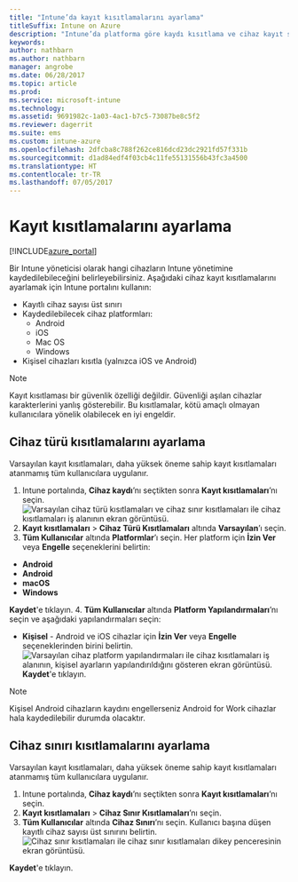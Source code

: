 ```yaml
---
title: "Intune’da kayıt kısıtlamalarını ayarlama"
titleSuffix: Intune on Azure
description: "Intune’da platforma göre kaydı kısıtlama ve cihaz kayıt sınırı ayarlama. \""
keywords: 
author: nathbarn
ms.author: nathbarn
manager: angrobe
ms.date: 06/28/2017
ms.topic: article
ms.prod: 
ms.service: microsoft-intune
ms.technology: 
ms.assetid: 9691982c-1a03-4ac1-b7c5-73087be8c5f2
ms.reviewer: dagerrit
ms.suite: ems
ms.custom: intune-azure
ms.openlocfilehash: 2dfcba8c788f262ce816dcd23dc2921fd57f331b
ms.sourcegitcommit: d1ad84edf4f03cb4c11fe55131556b43fc3a4500
ms.translationtype: HT
ms.contentlocale: tr-TR
ms.lasthandoff: 07/05/2017
---
```

# <a name="set-enrollment-restrictions"></a>Kayıt kısıtlamalarını ayarlama

[!INCLUDE[azure_portal](./includes/azure_portal.md)]

Bir Intune yöneticisi olarak hangi cihazların Intune yönetimine kaydedilebileceğini belirleyebilirsiniz. Aşağıdaki cihaz kayıt kısıtlamalarını ayarlamak için Intune portalını kullanın:

- Kayıtlı cihaz sayısı üst sınırı
- Kaydedilebilecek cihaz platformları:
  - Android
  - iOS
  - Mac OS
  - Windows
- Kişisel cihazları kısıtla (yalnızca iOS ve Android)

>[!NOTE]
>Kayıt kısıtlaması bir güvenlik özelliği değildir. Güvenliği aşılan cihazlar karakterlerini yanlış gösterebilir. Bu kısıtlamalar, kötü amaçlı olmayan kullanıcılara yönelik olabilecek en iyi engeldir.

## <a name="set-device-type-restrictions"></a>Cihaz türü kısıtlamalarını ayarlama
Varsayılan kayıt kısıtlamaları, daha yüksek öneme sahip kayıt kısıtlamaları atanmamış tüm kullanıcılara uygulanır.  
1. Intune portalında, **Cihaz kaydı**’nı seçtikten sonra **Kayıt kısıtlamaları**’nı seçin.
![Varsayılan cihaz türü kısıtlamaları ve cihaz sınır kısıtlamaları ile cihaz kısıtlamaları iş alanının ekran görüntüsü.](media/device-restrictions-set-default.png)
2. **Kayıt kısıtlamaları** > **Cihaz Türü Kısıtlamaları** altında **Varsayılan**’ı seçin.
3. **Tüm Kullanıcılar** altında **Platformlar**’ı seçin. Her platform için **İzin Ver** veya **Engelle** seçeneklerini belirtin:
  - **Android**
  - **Android**
  - **macOS**
  - **Windows**

  **Kaydet**'e tıklayın.
4. **Tüm Kullanıcılar** altında **Platform Yapılandırmaları**’nı seçin ve aşağıdaki yapılandırmaları seçin:
  - **Kişisel** - Android ve iOS cihazlar için **İzin Ver** veya **Engelle** seçeneklerinden birini belirtin.
  ![Varsayılan cihaz platform yapılandırmaları ile cihaz kısıtlamaları iş alanının, kişisel ayarların yapılandırıldığını gösteren ekran görüntüsü.](media/device-restrictions-platform-configurations.png)
  **Kaydet**'e tıklayın.

>[!NOTE]
>Kişisel Android cihazların kaydını engellerseniz Android for Work cihazlar hala kaydedilebilir durumda olacaktır.

## <a name="set-device-limit-restrictions"></a>Cihaz sınırı kısıtlamalarını ayarlama
Varsayılan kayıt kısıtlamaları, daha yüksek öneme sahip kayıt kısıtlamaları atanmamış tüm kullanıcılara uygulanır.  
1. Intune portalında, **Cihaz kaydı**’nı seçtikten sonra **Kayıt kısıtlamaları**’nı seçin.
2. **Kayıt kısıtlamaları** > **Cihaz Sınır Kısıtlamaları**’nı seçin.
3. **Tüm Kullanıcılar** altında **Cihaz Sınırı**’nı seçin. Kullanıcı başına düşen kayıtlı cihaz sayısı üst sınırını belirtin.  
![Cihaz sınır kısıtlamaları ile cihaz sınır kısıtlamaları dikey penceresinin ekran görüntüsü.](./media/device-restrictions-limit.png)

  **Kaydet**'e tıklayın.
